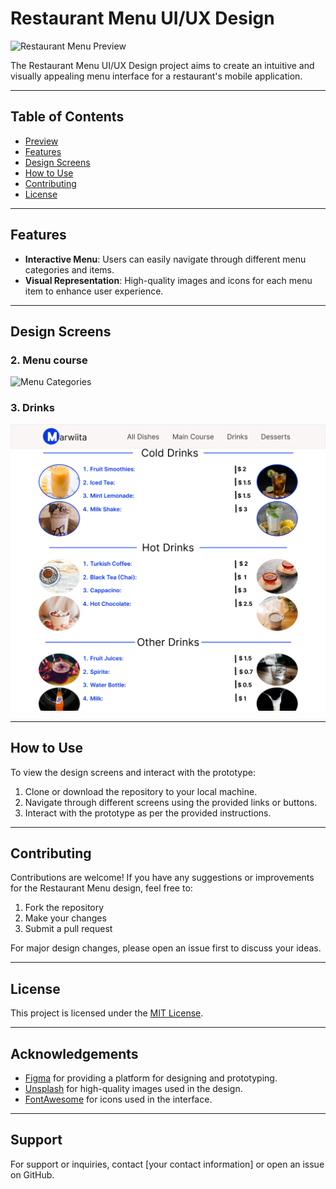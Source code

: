 # Restaurant Menu UI/UX Design

![Restaurant Menu Preview](All_dishes_(1).png)

The Restaurant Menu UI/UX Design project aims to create an intuitive and visually appealing menu interface for a restaurant's mobile application.

---

## Table of Contents

- [Preview](#preview)
- [Features](#features)
- [Design Screens](#design-screens)
- [How to Use](#how-to-use)
- [Contributing](#contributing)
- [License](#license)

---


## Features

- **Interactive Menu**: Users can easily navigate through different menu categories and items.
- **Visual Representation**: High-quality images and icons for each menu item to enhance user experience.

---

## Design Screens


### 2. Menu course
![Menu Categories](Main_Dishes.png)

### 3. Drinks
![Drinks](Drinks.png)

---

## How to Use

To view the design screens and interact with the prototype:

1. Clone or download the repository to your local machine.
3. Navigate through different screens using the provided links or buttons.
4. Interact with the prototype as per the provided instructions.

---

## Contributing

Contributions are welcome! If you have any suggestions or improvements for the Restaurant Menu design, feel free to:

1. Fork the repository
2. Make your changes
3. Submit a pull request

For major design changes, please open an issue first to discuss your ideas.

---

## License

This project is licensed under the [MIT License](https://opensource.org/licenses/MIT).


---

## Acknowledgements

- [Figma](https://www.figma.com/) for providing a platform for designing and prototyping.
- [Unsplash](https://unsplash.com/) for high-quality images used in the design.
- [FontAwesome](https://fontawesome.com/) for icons used in the interface.

---

## Support

For support or inquiries, contact [your contact information] or open an issue on GitHub.
